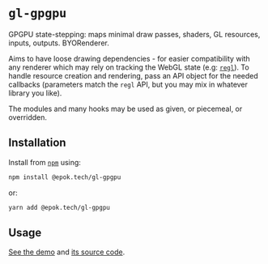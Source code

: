 # `gl-gpgpu`

GPGPU state-stepping: maps minimal draw passes, shaders, GL resources, inputs, outputs. BYORenderer.

Aims to have loose drawing dependencies - for easier compatibility with any renderer which may rely on tracking the WebGL state (e.g: [`regl`](https://github.com/regl-project/regl/)).
To handle resource creation and rendering, pass an API object for the needed callbacks (parameters match the `regl` API, but you may mix in whatever library you like).

The modules and many hooks may be used as given, or piecemeal, or overridden.

## Installation

Install from [`npm`](https://www.npmjs.com/package/@epok.tech/gl-gpgpu) using:
```bash
npm install @epok.tech/gl-gpgpu
```
or:
```bash
yarn add @epok.tech/gl-gpgpu
```

## Usage

[See the demo](https://epok.tech/gl-gpgpu) and [its source code](https://github.com/keeffEoghan/gl-gpgpu/tree/master/example-particles).
